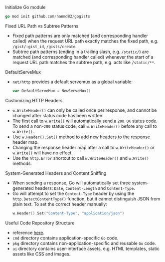 Initialize Go module
```go
go mod init github.com/hanmd82/gogists
```

Fixed URL Path vs Subtree Patterns
- Fixed path patterns are only matched (and corresponding handler called) when the request URL path exactly matches the fixed path, e.g. `/gist/:gist_id`, `/gists/create`.
- Subtree path patterns (ending in a trailing slash, e.g. `/static/`) are matched (and corresponding handler called) whenever the start of a request URL path matches the subtree path, e.g. acts like `/static/**`.

DefaultServeMux
- `net/http` provides a default servemux as a global variable:
    ```go
    var DefaultServeMux = NewServeMux()
    ```

Customizing HTTP Headers
- `w.WriteHeader()` can only be called once per response, and cannot be changed after status code has been written.
- The first call to `w.Write()` will automatically send a `200 OK` status code. To send a non-`200` status code, call `w.WriteHeader()` before any call to `w.Write()`.
- Use `w.Header().Set()` method to add new headers to the response header map.
- Changing the response header map after a call to `w.WriteHeader()` or `w.Write()` will have no effect.
- Use the `http.Error` shortcut to call `w.WriteHeader()` and `w.Write()` methods.

System-Generated Headers and Content Sniffing
- When sending a response, Go will automatically set three system-generated headers: `Date`, `Content-Length` and `Content-Type`.
- Go will attempt to set the `Content-Type` header by using the `http.DetectContentType()` function, but it cannot distinguish JSON from plain text. To set the correct header manually:
    ```go
    w.Header().Set("Content-Type", "application/json")
    ```

Useful Code Repository Structure
- reference [here](https://peter.bourgon.org/go-best-practices-2016/#repository-structure).
- `cmd` directory contains application-specific `Go` code.
- `pkg` directory contains non-application-specific and reusable `Go` code.
- `ui` directory contains user-interface assets, e.g. HTML templates, static assets like CSS and images.
